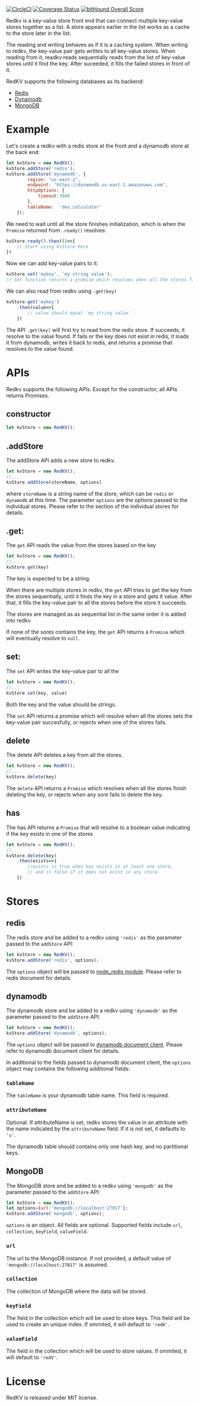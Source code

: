 [![CircleCI](https://circleci.com/gh/yefuwang/redkv/tree/dev.svg?style=svg)](https://circleci.com/gh/yefuwang/redkv/tree/master)  [![Coverage Status](https://coveralls.io/repos/github/yefuwang/redkv/badge.svg?branch=master)](https://coveralls.io/github/yefuwang/redkv?branch=dev) [![bitHound Overall Score](https://www.bithound.io/github/yefuwang/redkv/badges/score.svg)](https://www.bithound.io/github/yefuwang/redkv)

Redkv is a key-value store front end that can connect multiple key-value stores together as a list. A store appears earlier in the list works as a cache to the store later in the list. 

The reading and writing behaves as if it is a caching system. When writing to redkv, the key-value pair gets writtes to all key-value stores. When reading from it, readkv reads sequentially reads from the list of key-value stores until it find the key. After suceeded, it fills the failed stores in front of it. 

RedKV supports the following databases as its backend: 

* [Redis](#redisstore)
* [Dynamodb](#dynamodbstore)
* [MongoDB](#mongodbstore)
# Example

Let's create a redkv with a redis store at the front and a dynamodb store at the back end:

```javascript
let kvStore = new RedKV();
kvStore.addStore('redis');
kvStore.addStore('dynamodb', {
        region: "us-east-1",
        endpoint: "https://dynamodb.us-east-1.amazonaws.com",
        httpOptions: {
            timeout:3000
        },
        tableName:  'dev.calculator'
    });
```
We need to wait until all the store finishes initialization, which is when the `Promise` returned from `.ready()` resolves: 

```javascript
kvStore.ready().then(()=>{
    // Start using kvStore here
})

```

Now we can add key-value pairs to it:

```javascript
kvStore.set('mykey', 'my string value');
// Set function returns a promise which resolves when all the stores finish setting the key, which in this case are redis and dynamodb. 
```
We can also read from redkv using `.get(key)`

```javascript
kvStore.get('mykey')
    .then(value=>{
        // value should equal 'my string value'
    })
```
The API `.get(key)` will first try to read from the redis store. If succeeds, it resolve to the value found. If fails or the key does not exist in redis, it loads it from dynamodb, writes it back to redis, and returns a promise that resolves to the value found. 

# APIs

Redkv supports the following APIs. Except for the constructor, all APIs returns Promises. 

## constructor

```Javascript
let kvStore = new RedKV();
```

## .addStore

The addStore API adds a new store to redkv. 
```javascript
let kvStore = new RedKV();
//...
kvStore.addStore(storeName, options)
```
where `storeName` is a string name of the store, which can be `redis` or `dynamodb` at this time. The parameter `options` are the options passed to the individual stores. Please refer to the section of the individual stores for details. 

## .get:

The `get` API reads the value from the stores based on the key

```javascript
let kvStore = new RedKV();
//...
kvStore.get(key)
```
The key is expected to be a string. 

When there are multiple stores in redkv, the `get` API tries to get the key from the stores sequentially, until it finds the key in a store and gets it value. After that, it fills the key-value pair to all the stores before the store it succeeds. 

The stores are managed as as sequential list in the same order it is added into redkv. 

If none of the sores contains the key, the `get` API returns a `Promise` which will eventually resolve to `null`.

## set:

The `set` API writes the key-value pair to all the 

```javascript
let kvStore = new RedKV();
//...
kvStore.set(key, value)
```
Both the key and the value should be strings. 

The `set` API returns a promise which will resolve when all the stores sets the key-value pair succesfully, or rejects when one of the stores fails. 

## delete
The delete API deletes a key from all the stores. 
```javascript
let kvStore = new RedKV();
//...
kvStore.delete(key)
```

The `delete` API returns a `Promise` which resolves when all the stores finish deleting the key, or rejects when any sore fails to delete the key. 

## has
The has API returns a `Promise` that will resolve to a boolean value indicating if the key exists in one of the stores
```javascript
let kvStore = new RedKV();
//...
kvStore.delete(key)
    .then(exists=>{
        //exists is true when key exists in at least one store, 
        // and is false if it does not exist in any store
    })
```

# Stores

##  <a name="redisstore"></a>redis
The redis store and be added to a redkv using `'redis'` as the parameter passed to the `addStore` API:

```javascript
let kvStore = new RedKV();
kvStore.addStore('redis', options);
```

The `options` object will be passed to [node_redis module](https://github.com/NodeRedis/node_redis). Please refer to redis document for details. 

## <a name="dynamodbstore"></a>dynamodb
The dynamodb store and be added to a redkv using `'dynamodb'` as the parameter passed to the `addStore` API:

```javascript
let kvStore = new RedKV();
kvStore.addStore('dynamodb', options);
```
The `options` object will be passed to [dynamodb document client](https://docs.aws.amazon.com/AWSJavaScriptSDK/latest/AWS/DynamoDB/DocumentClient.html). Please refer to dynamodb document client for details. 

In additional to the fields passed to dynamodb document client, the `options` object may contains the following additional fields:

### `tableName`
The `tableName` is your dynamodb table name. This field is required. 

### `attributeName`

Optional. If attributeName is set, redkv stores the value in an attribute with the name indicated by the `attributeName` field. If it is not set, it defaults to `'v'`.

The dynamodb table should contains only one hash key, and no partitional keys. 

## <a name="mongodbstore"></a>MongoDB
The MongoDB store and be added to a redkv using `'mongodb'` as the parameter passed to the `addStore` API:

```javascript
let kvStore = new RedKV();
let options={url:'mongodb://localhost:27017'};
kvStore.addStore('mongodb', options);
```
`options` is an object. All fields are optional. Supported fields include `url`, `collection`, `keyField`, `valueField`. 

### `url`
The url to the MongoDB instance. If not provided, a default value of `'mongodb://localhost:27017'` is assumed. 

### `collection`

The collection of MongoDB where the data will be stored. 
### `keyField`

The field in the collection which will be used to store keys. This field will be used to create an unique index. If ommited, it will default to `'redK'`. 

### `valueField`

The field in the collection which will be used to store values.  If ommited, it will default to `'redV'`. 
# License

RedKV is released under MIT license. 
